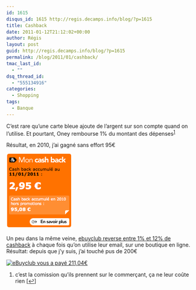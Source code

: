 ```yaml
---
id: 1615
disqus_id: 1615 http://regis.decamps.info/blog/?p=1615
title: Cashback
date: 2011-01-12T21:12:02+00:00
author: Régis
layout: post
guid: http://regis.decamps.info/blog/?p=1615
permalink: /blog/2011/01/cashback/
tmac_last_id:
  - ""
dsq_thread_id:
  - "555134916"
categories:
  - Shopping
tags:
  - Banque
---
```

C’est rare qu’une carte bleue ajoute de l’argent sur son compte quand on l’utilise. Et pourtant, Oney rembourse 1% du montant des dépenses<sup><a href="#footnote_0_1615" id="identifier_0_1615" class="footnote-link footnote-identifier-link" title="c’est la comission qu’ils prennent sur le commer&ccedil;ant, &ccedil;a ne leur co&ucirc;te rien">1</a></sup>

Résultat, en 2010, j’ai gagné sans effort 95€
  
<img src="/blog/wp-content/uploads/2011/01/Capture-d’écran-2011-01-12-à-21.00.17.png" alt="cashback accumulé en 2010: 95,08€" title="Cashback Oney 2010" width="175" height="200" class="alignnone size-full wp-image-1616" />

Un peu dans la même veine, [ebuyclub reverse entre 1% et 12% de cashback](http://www.ebuyclub.com/Accueil.jsp?parrain=decampsr) à chaque fois qu’on utilise leur email, sur une boutique en ligne. Résultat: depuis que j’y suis, j’ai touché pus de 200€
  
[<img src="/blog/wp-content/uploads/2011/01/Capture-d’écran-2011-01-12-à-21.09.54-350x60.png" alt="eBuyclub vous a payé 211,04€" title="Cashback ebuyclub" width="350" height="60" class="alignnone size-medium wp-image-1617" srcset="/blog/wp-content/uploads/2011/01/Capture-d’écran-2011-01-12-à-21.09.54-350x60.png 350w, /blog/wp-content/uploads/2011/01/Capture-d’écran-2011-01-12-à-21.09.54.png 466w" sizes="(max-width: 350px) 100vw, 350px" />](http://www.ebuyclub.com/Accueil.jsp?parrain=decampsr)

<ol class="footnotes">
  <li id="footnote_0_1615" class="footnote">
    c’est la comission qu’ils prennent sur le commerçant, ça ne leur coûte rien [<a href="#identifier_0_1615" class="footnote-link footnote-back-link">&#8617;</a>]
  </li>
</ol>
